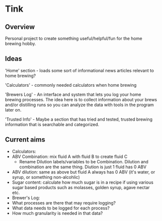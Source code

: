 # Tink

## Overview

Personal project to create something useful/helpful/fun for the home brewing hobby.

## Ideas

'Home' section - loads some sort of informational news articles relevant to home brewing?

'Calculators' - commonly needed calculators when home brewing

'Brewers Log' - An interface and system that lets you log your home brewing processes. The idea here is to collect information about your brews and/or distilling runs so you can analyze the data with tools in the program later on.

'Trusted Info' - Maybe a section that has tried and tested, trusted brewing information that is searchable and categorized.

## Current aims

- Calculators:
- ABV Combination: mix fluid A with fluid B to create fluid C
  - Rename Dilution labels/variables to be Combination. Dilution and combination are the same thing. Diution is just 1 fluid has 0 ABV
- ABV dilution: same as above but fluid A always has 0 ABV (it's water, or syrup, or something non-alcohlic)
- Sugar content: calculate how much sugar is in a recipe if using various sugar based products such as molasses, golden syrup, agave nectar etc.
- Brewer's Log:
- What processes are there that may require logging?
- What data needs to be logged for each process?
- How much granularity is needed in that data?
